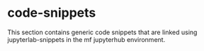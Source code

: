 # code-snippets

This section contains generic code snippets that are linked using jupyterlab-snippets in the mf jupyterhub environment. 

